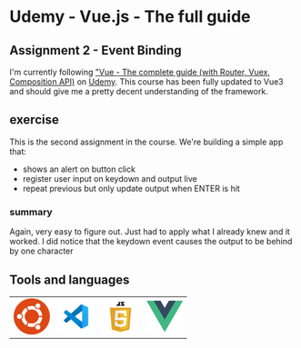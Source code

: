 # Udemy - Vue.js - The full guide

## Assignment 2 - Event Binding

I'm currently following ["Vue - The complete guide (with Router, Vuex, Composition API)](https://www.udemy.com/course/vuejs-2-the-complete-guide/) on [Udemy](https://www.udemy.com/).
This course has been fully updated to Vue3 and should give me a pretty decent understanding of the framework.

## exercise

This is the second assignment in the course. We're building a simple app that:

- shows an alert on button click
- register user input on keydown and output live
- repeat previous but only update output when ENTER is hit

### summary

Again, very easy to figure out. Just had to apply what I already knew and it worked. I did notice that the keydown event causes the output to be behind by one character

## Tools and languages

|                                     |                                     |                                             |                               |
| ----------------------------------- | ----------------------------------- | ------------------------------------------- | ----------------------------- |
| ![Ubuntu](./Assets/ubuntu-logo.png) | ![vscode](./Assets/vscode-logo.png) | ![javascript](./Assets/javascript-logo.png) | ![Vue](./Assets/vue-logo.png) |
